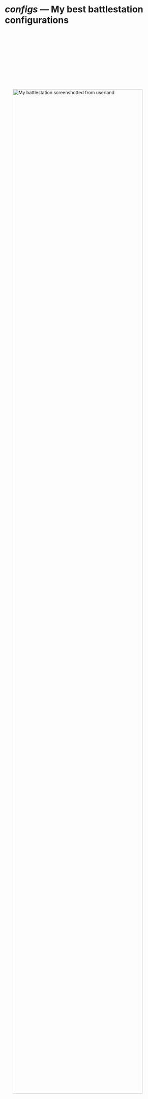 # *configs* &mdash; My best battlestation configurations

<a href="https://i.imgur.com/Wo74HQl.png" target="_blank">
<img src="https://i.imgur.com/Wo74HQl.png" alt="My battlestation screenshotted
from userland" style="display: block; width: 90%; margin: 5vh auto;">
</a>

## Screenshot description
The screenshot is my battlestation screnshotted from userland (not from the
screen) using `screenfetch -s`. The operating supervisor is Gentoo, configured
from scratch, running on a native system (not under any kind of hypervisor).

The following are the windows I have running and what they are doing (top-down,
left-right order):

- *xdvik* (app-text/xdvik) &mdash; showing a large facetious message.
  :p
- *vim* (app-editors/vim) &mdash; editing an Nroff source file for the
  facetious message.
- *htop* (sys-process/htop) &mdash; showing how selfish Firefox can be.
- *glxgears* (x11-apps/mesa-progs) &mdash; Hmm&hellip; I don't know what it's
  showing&hellip; Do you? ;p
- *ranger* (app-misc/ranger) &mdash; browsing some files pertaining to PARI/GP's
  compilation process
- *screenfetch* (app-misc/screenfetch) &mdash; Captures the screen at the
  instance *you* can see now.

A few subtleties include:

- [The wallpaper in the
  background](https://vsco.co/katt64/media/59e8cd0855f6ec424cf50516). It's about
  a trivial problem, really. :p
- The VPN provider I'm using provides me with IPv6!!! <3
- I'm running this battlestation on one laptop connected to an external
  keyboard, wireless mouse, HDMI monitor, and occasionally an external floppy
  disk drive to retrieve legacy data. :3

## This!
This repository intends to openly and freely share with the public domain (you
and everyone) an idea of a *minimal, but very useful* configuration that I'm
using everyday on my setup (c.f. previous section), and also give me a nice
repository to store my configuration files that I've worked my blood and sweat
on **literally**!

All my configuration files are curated from the rootfs `/`, because it has been
found that `/etc/` contains quite a few interesting configurations I've made.
Thus, user configurations start in `configs://home/katt/`, where `configs://`
denotes the rootfs of this repository. Files that could be a concern for my
security have not been included. You may use the `tree` (app-text/tree) utility
to visualize the directory hierarchy.

So, there you go. Browse away, it's here for ya. You may modify it to fit your
needs.

## Any strings attached?
*Long answer short: no. Are you human, though?*

I don't assume any rights on any of my configuration work present in this
repository. However, if any files in here are protected by someone else's
copyright (this happens with software written by other people), then that
entity's copyright rules apply, but I just won't mention it because I don't know
much about laws 'n shit. (I'm a rebel!) :p

So, You can use my configuration files however you want. It's literally just
free, no strings attached, but just be mindful of other people's
already-imposed copyright that we might not know about. You **need not** credit
me when using my configurations from here, but if you want to, of course, you
can! :) Just don't let creditting work bother you; life is too short to be
bothered by other people's shit.

Oh, one slight caveat I'd like to point out is that, I really urge that you be
mindful and very polite when commenting or reporting "issues" in my
configurations. Don't roast, troll, negatively criticize me, or hurt my
feelings; that's happened before and it's just not cool. If you have "issues"
with my configurations, it means you have issues with my preferences; my
preferences are mine, and if it bothers you, it's your problem! Right? Let's be
honest about that. So, just &hellip; **be human, be nice**.

Of course, I'd like to hear suggestions if it's easy for me to digest and use in
my everyday life. The general rule is just that: if you are greater than 50%
certain that what you're about to say to me will not make me a better person,
but will in fact make me much worse off, **don't say it**.

### "But &hellip; Your setup is lame!"
*So, you really wanna break my heart, huh? Haha. It's okey. :p*

I mean, seriously, I know that other guys' setups are much more sophisticated
and powerful than mine, but this really is the best I can come up with, it is
simple, and it fucking works! I've never been happier in my life with my setup.
So, what more can I ask?!

This setup works for me just fine. I'm just putting it here to see to it that it
works for you too, perhaps even better than it does me. I'm using it everyday
and I'm even earning money from it. I've got a few freelance jobs as a web
developer (haha, as if I'm so good at it) and I'm using Nroff to typeset
worksheets and exercises for my mom's students at a school she works. :p

If you are just here to say that my setup is lame, then you'd better scram,
boii; but if you wanna make a few constructive suggestions that might make my
life easier, then shoot! I'm quite a busy person. I spend most of my days trying
to be productive and studying for high school even though I seem to be behind
everyone no matter what I do. I still cannot fathom how most people can spend so
much time having the best of all UNIX setups and yet seem to live out life so
fine. So, understand that.

## Subtleties
Below this, you'll find some subtleties regarding my setup. If you don't
really care about the specifics or details, you may happily skip; but if you do,
this section may very well provide for much of your needs.

### Gentoo's portage stuff
#### `emerge`'s information
Running `emerge --info`, I get some information on the inner-workings of
`emerge` .

```
Portage 2.3.8 (python 3.4.5-final-0, default/linux/amd64/13.0, gcc-5.4.0, glibc-2.23-r4, 4.12.12-gentoo x86_64)
=================================================================
System uname: Linux-4.12.12-gentoo-x86_64-Intel-R-_Core-TM-_i5-2450M_CPU_@_2.50GHz-with-gentoo-2.4.1
KiB Mem:     8083980 total,   6864756 free
KiB Swap:          0 total,         0 free
Timestamp of repository gentoo: Sun, 22 Oct 2017 00:45:01 +0000
Head commit of repository gentoo: 0d07663c199183c31d038261bec0cf8c550e61de
sh bash 4.3_p48-r1
ld GNU ld (Gentoo 2.28.1 p1.0) 2.28.1
app-shells/bash:          4.3_p48-r1::gentoo
dev-lang/perl:            5.24.3::gentoo
dev-lang/python:          2.7.12::gentoo, 3.4.5::gentoo
dev-util/cmake:           3.8.2::gentoo
dev-util/pkgconfig:       0.28-r2::gentoo
sys-apps/baselayout:      2.4.1-r2::gentoo
sys-apps/openrc:          0.32.1::gentoo
sys-apps/sandbox:         2.10-r3::gentoo
sys-devel/autoconf:       2.13::gentoo, 2.69::gentoo
sys-devel/automake:       1.11.6-r1::gentoo, 1.15-r2::gentoo
sys-devel/binutils:       2.28.1::gentoo
sys-devel/gcc:            5.4.0-r3::gentoo
sys-devel/gcc-config:     1.8-r1::gentoo
sys-devel/libtool:        2.4.6-r3::gentoo
sys-devel/make:           4.2.1::gentoo
sys-kernel/linux-headers: 4.4::gentoo (virtual/os-headers)
sys-libs/glibc:           2.23-r4::gentoo
Repositories:

gentoo
    location: /usr/portage
    sync-type: rsync
    sync-uri: rsync://rsync.gentoo.org/gentoo-portage
    priority: -1000

4nykey
    location: /var/lib/layman/4nykey
    masters: gentoo
    priority: 50

eva
    location: /var/lib/layman/eva
    masters: gentoo
    priority: 50

jorgicio
    location: /var/lib/layman/jorgicio
    masters: gentoo
    priority: 50

ABI="amd64"
ABI_X86="64"
ACCEPT_KEYWORDS="amd64"
ACCEPT_LICENSE="* -@EULA"
ACCEPT_PROPERTIES="*"
ACCEPT_RESTRICT="*"
ALSA_CARDS="ali5451 als4000 atiixp atiixp-modem bt87x ca0106 cmipci emu10k1x ens1370 ens1371 es1938 es1968 fm801 hda-intel intel8x0 intel8x0m maestro3 trident usb-audio via82xx via82xx-modem ymfpci"
APACHE2_MODULES="authn_core authz_core socache_shmcb unixd actions alias auth_basic authn_alias authn_anon authn_dbm authn_default authn_file authz_dbm authz_default authz_groupfile authz_host authz_owner authz_user autoindex cache cgi cgid dav dav_fs dav_lock deflate dir disk_cache env expires ext_filter file_cache filter headers include info log_config logio mem_cache mime mime_magic negotiation rewrite setenvif speling status unique_id userdir usertrack vhost_alias"
ARCH="amd64"
AUTOCLEAN="yes"
BOOTSTRAP_USE="cxx unicode internal-glib python_targets_python3_4 python_targets_python2_7 multilib"
CALLIGRA_FEATURES="kexi words flow plan sheets stage tables krita karbon braindump author"
CBUILD="x86_64-pc-linux-gnu"
CFLAGS="-march=native -O2 -pipe"
CFLAGS_amd64="-m64"
CFLAGS_x32="-mx32"
CFLAGS_x86="-m32"
CHOST="x86_64-pc-linux-gnu"
CHOST_amd64="x86_64-pc-linux-gnu"
CHOST_x32="x86_64-pc-linux-gnux32"
CHOST_x86="i686-pc-linux-gnu"
CLEAN_DELAY="5"
COLLECTD_PLUGINS="df interface irq load memory rrdtool swap syslog"
COLLISION_IGNORE="/lib/modules/* *.py[co] *$py.class */dropin.cache"
COLORFGBG="7;default;0"
COLORTERM="yes"
CONFIG_PROTECT="/etc /usr/share/gnupg/qualified.txt"
CONFIG_PROTECT_MASK="/etc/ca-certificates.conf /etc/env.d /etc/fonts/fonts.conf /etc/gconf /etc/gentoo-release /etc/revdep-rebuild /etc/sandbox.d /etc/terminfo /etc/texmf/language.dat.d /etc/texmf/language.def.d /etc/texmf/updmap.d /etc/texmf/web2c /usr/bin/pass /usr/bin/startx"
CPU_FLAGS_X86="aes avx mmx mmxext pclmul popcnt sse sse2 sse3 sse4_1 sse4_2 ssse3"
CXXFLAGS="-march=native -O2 -pipe"
DEFAULT_ABI="amd64"
DESKTOP_STARTUP_ID="i3/urxvtc/10138-12-gentoo_TIME2211260"
DISPLAY=":0"
DISTDIR="/usr/portage/distfiles"
EDITOR="/usr/bin/vi"
ELIBC="glibc"
EMERGE_DEFAULT_OPTS="--ask --verbose"
EMERGE_WARNING_DELAY="10"
EPREFIX=""
EROOT="/"
FCFLAGS="-march=native -O2 -pipe"
FEATURES="assume-digests binpkg-logs candy clean-logs config-protect-if-modified distlocks ebuild-locks fail-clean fixlafiles merge-sync multilib-strict news parallel-fetch parallel-install preserve-libs protect-owned sandbox sfperms strict stricter unknown-features-warn unmerge-logs unmerge-orphans userfetch userpriv usersandbox usersync webrsync-gpg xattr"
FETCHCOMMAND="wget -t 3 -T 60 --passive-ftp -O "${DISTDIR}/${FILE}" "${URI}""
FETCHCOMMAND_RSYNC="rsync -avP "${URI}" "${DISTDIR}/${FILE}""
FETCHCOMMAND_SFTP="bash -c "x=\${2#sftp://} ; host=\${x%%/*} ; port=\${host##*:} ; host=\${host%:*} ; [[ \${host} = \${port} ]] && port= ; eval \"declare -a ssh_opts=(\${3})\" ; exec sftp \${port:+-P \${port}} \"\${ssh_opts[@]}\" \"\${host}:/\${x#*/}\" \"\$1\"" sftp "${DISTDIR}/${FILE}" "${URI}" "${PORTAGE_SSH_OPTS}""
FETCHCOMMAND_SSH="bash -c "x=\${2#ssh://} ; host=\${x%%/*} ; port=\${host##*:} ; host=\${host%:*} ; [[ \${host} = \${port} ]] && port= ; exec rsync --rsh=\"ssh \${port:+-p\${port}} \${3}\" -avP \"\${host}:/\${x#*/}\" \"\$1\"" rsync "${DISTDIR}/${FILE}" "${URI}" "${PORTAGE_SSH_OPTS}""
FFLAGS="-march=native -O2 -pipe"
GCC_SPECS=""
GENTOO_MIRRORS="ftp://mirror.mdfnet.se/gentoo http://mirror.mdfnet.se/gentoo"
GPSD_PROTOCOLS="ashtech aivdm earthmate evermore fv18 garmin garmintxt gpsclock isync itrax mtk3301 nmea ntrip navcom oceanserver oldstyle oncore rtcm104v2 rtcm104v3 sirf skytraq superstar2 timing tsip tripmate tnt ublox ubx"
GRUB_PLATFORMS="pc"
HOME="/home/katt"
HUSHLOGIN="FALSE"
INFOPATH="/usr/share/gcc-data/x86_64-pc-linux-gnu/5.4.0/info:/usr/share/binutils-data/x86_64-pc-linux-gnu/2.28.1/info:/usr/share/info"
INPUT_DEVICES="libinput keyboard mouse"
IUSE_IMPLICIT="abi_x86_64 prefix prefix-chain prefix-guest"
KERNEL="linux"
L10N="en sv"
LANG="en_US.utf8"
LCD_DEVICES="bayrad cfontz cfontz633 glk hd44780 lb216 lcdm001 mtxorb ncurses text"
LC_MESSAGES="C"
LDFLAGS="-Wl,-O1 -Wl,--as-needed"
LDFLAGS_amd64="-m elf_x86_64"
LDFLAGS_x32="-m elf32_x86_64"
LDFLAGS_x86="-m elf_i386"
LESS="-R -M --shift 5"
LESSOPEN="|lesspipe %s"
LESS_TERMCAP_mb="[01;31m"
LESS_TERMCAP_md="[01;31m"
LESS_TERMCAP_me="[0m"
LESS_TERMCAP_se="[0m"
LESS_TERMCAP_so="[01;44;33m"
LESS_TERMCAP_ue="[0m"
LESS_TERMCAP_us="[01;32m"
LIBDIR_amd64="lib64"
LIBDIR_x32="libx32"
LIBDIR_x86="lib32"
LIBREOFFICE_EXTENSIONS="presenter-console presenter-minimizer"
LINGUAS="en sv"
LOGNAME="katt"
LS_COLORS="rs=0:di=01;34:ln=01;36:mh=00:pi=40;33:so=01;35:do=01;35:bd=40;33;01:cd=40;33;01:or=01;05;37;41:mi=01;05;37;41:su=37;41:sg=30;43:ca=30;41:tw=30;42:ow=34;42:st=37;44:ex=01;32:*.tar=01;31:*.tgz=01;31:*.arc=01;31:*.arj=01;31:*.taz=01;31:*.lha=01;31:*.lz4=01;31:*.lzh=01;31:*.lzma=01;31:*.tlz=01;31:*.txz=01;31:*.tzo=01;31:*.t7z=01;31:*.zip=01;31:*.z=01;31:*.Z=01;31:*.dz=01;31:*.gz=01;31:*.lrz=01;31:*.lz=01;31:*.lzo=01;31:*.xz=01;31:*.zst=01;31:*.tzst=01;31:*.bz2=01;31:*.bz=01;31:*.tbz=01;31:*.tbz2=01;31:*.tz=01;31:*.deb=01;31:*.rpm=01;31:*.jar=01;31:*.war=01;31:*.ear=01;31:*.sar=01;31:*.rar=01;31:*.alz=01;31:*.ace=01;31:*.zoo=01;31:*.cpio=01;31:*.7z=01;31:*.rz=01;31:*.cab=01;31:*.jpg=01;35:*.jpeg=01;35:*.mjpg=01;35:*.mjpeg=01;35:*.gif=01;35:*.bmp=01;35:*.pbm=01;35:*.pgm=01;35:*.ppm=01;35:*.tga=01;35:*.xbm=01;35:*.xpm=01;35:*.tif=01;35:*.tiff=01;35:*.png=01;35:*.svg=01;35:*.svgz=01;35:*.mng=01;35:*.pcx=01;35:*.mov=01;35:*.mpg=01;35:*.mpeg=01;35:*.m2v=01;35:*.mkv=01;35:*.webm=01;35:*.ogm=01;35:*.mp4=01;35:*.m4v=01;35:*.mp4v=01;35:*.vob=01;35:*.qt=01;35:*.nuv=01;35:*.wmv=01;35:*.asf=01;35:*.rm=01;35:*.rmvb=01;35:*.flc=01;35:*.avi=01;35:*.fli=01;35:*.flv=01;35:*.gl=01;35:*.dl=01;35:*.xcf=01;35:*.xwd=01;35:*.yuv=01;35:*.cgm=01;35:*.emf=01;35:*.ogv=01;35:*.ogx=01;35:*.cfg=00;32:*.conf=00;32:*.diff=00;32:*.doc=00;32:*.ini=00;32:*.log=00;32:*.patch=00;32:*.pdf=00;32:*.ps=00;32:*.tex=00;32:*.txt=00;32:*.aac=00;36:*.au=00;36:*.flac=00;36:*.m4a=00;36:*.mid=00;36:*.midi=00;36:*.mka=00;36:*.mp3=00;36:*.mpc=00;36:*.ogg=00;36:*.ra=00;36:*.wav=00;36:*.oga=00;36:*.opus=00;36:*.spx=00;36:*.xspf=00;36:"
MAIL="/var/mail/katt"
MAKEOPTS="-j4"
MANPAGER="manpager"
MANPATH="/usr/share/gcc-data/x86_64-pc-linux-gnu/5.4.0/man:/usr/share/binutils-data/x86_64-pc-linux-gnu/2.28.1/man:/usr/local/share/man:/usr/share/man"
MULTILIB_ABIS="amd64 x86"
MULTILIB_STRICT_DENY="64-bit.*shared object"
MULTILIB_STRICT_DIRS="/lib32 /lib /usr/lib32 /usr/lib /usr/kde/*/lib32 /usr/kde/*/lib /usr/qt/*/lib32 /usr/qt/*/lib /usr/X11R6/lib32 /usr/X11R6/lib"
MULTILIB_STRICT_EXEMPT="(perl5|gcc|gcc-lib|binutils|eclipse-3|debug|portage|udev|systemd|clang|python-exec|llvm)"
MYVIMRC="/home/katt/.vimrc"
NETBEANS="apisupport cnd groovy gsf harness ide identity j2ee java mobility nb php profiler soa visualweb webcommon websvccommon xml"
NOCOLOR="true"
OFFICE_IMPLEMENTATION="libreoffice"
OLDPWD="/home/katt/configs"
OPENGL_PROFILE="xorg-x11"
PAGER="/usr/bin/less"
PATH="/usr/local/bin:/usr/bin:/bin:/usr/x86_64-pc-linux-gnu/gcc-bin/5.4.0:/opt/bin:/home/katt/.local/bin"
PHP_TARGETS="php5-6"
PKGDIR="/usr/portage/packages"
PORTAGE_ARCHLIST="alpha amd64 amd64-fbsd amd64-linux arm arm-linux arm64 arm64-linux hppa ia64 m68k m68k-mint mips nios2 ppc ppc-aix ppc-macos ppc64 ppc64-linux riscv s390 sh sparc sparc-fbsd sparc-solaris sparc64-solaris x64-cygwin x64-macos x64-solaris x86 x86-cygwin x86-fbsd x86-linux x86-macos x86-solaris x86-winnt"
PORTAGE_BIN_PATH="/usr/lib/portage/python3.4"
PORTAGE_COMPRESS_EXCLUDE_SUFFIXES="css gif htm[l]? jp[e]?g js pdf png"
PORTAGE_CONFIGROOT="/"
PORTAGE_DEBUG="0"
PORTAGE_DEPCACHEDIR="/var/cache/edb/dep"
PORTAGE_ELOG_CLASSES="log warn error"
PORTAGE_ELOG_MAILFROM="portage@localhost"
PORTAGE_ELOG_MAILSUBJECT="[portage] ebuild log for ${PACKAGE} on ${HOST}"
PORTAGE_ELOG_MAILURI="root"
PORTAGE_ELOG_SYSTEM="save_summary:log,warn,error,qa echo"
PORTAGE_FETCH_CHECKSUM_TRY_MIRRORS="5"
PORTAGE_FETCH_RESUME_MIN_SIZE="350K"
PORTAGE_GID="250"
PORTAGE_GPG_DIR="/var/lib/gentoo/gkeys/keyrings/gentoo/release"
PORTAGE_GPG_SIGNING_COMMAND="gpg --sign --digest-algo SHA256 --clearsign --yes --default-key "${PORTAGE_GPG_KEY}" --homedir "${PORTAGE_GPG_DIR}" "${FILE}""
PORTAGE_INST_GID="0"
PORTAGE_INST_UID="0"
PORTAGE_INTERNAL_CALLER="1"
PORTAGE_OVERRIDE_EPREFIX=""
PORTAGE_PYM_PATH="/usr/lib64/python3.4/site-packages"
PORTAGE_PYTHONPATH="/usr/lib64/python3.4/site-packages"
PORTAGE_RSYNC_OPTS="--recursive --links --safe-links --perms --times --omit-dir-times --compress --force --whole-file --delete --stats --human-readable --timeout=180 --exclude=/distfiles --exclude=/local --exclude=/packages --exclude=/.git"
PORTAGE_RSYNC_RETRIES="-1"
PORTAGE_SYNC_STALE="30"
PORTAGE_TMPDIR="/var/tmp"
PORTAGE_VERBOSE="1"
PORTAGE_WORKDIR_MODE="0700"
PORTAGE_XATTR_EXCLUDE="btrfs.* security.evm security.ima 	security.selinux system.nfs4_acl"
PORT_LOGDIR_CLEAN="find "${PORT_LOGDIR}" -type f ! -name "summary.log*" -mtime +7 -delete"
POSTGRES_TARGETS="postgres9_5"
PROFILE_ONLY_VARIABLES="ARCH ELIBC IUSE_IMPLICIT KERNEL USERLAND USE_EXPAND_IMPLICIT USE_EXPAND_UNPREFIXED USE_EXPAND_VALUES_ARCH USE_EXPAND_VALUES_ELIBC USE_EXPAND_VALUES_KERNEL USE_EXPAND_VALUES_USERLAND"
PWD="/home/katt/configs"
PYTHONDONTWRITEBYTECODE="1"
PYTHON_SINGLE_TARGET="python3_4"
PYTHON_TARGETS="python2_7 python3_4"
RESUMECOMMAND="wget -c -t 3 -T 60 --passive-ftp -O "${DISTDIR}/${FILE}" "${URI}""
RESUMECOMMAND_RSYNC="rsync -avP "${URI}" "${DISTDIR}/${FILE}""
RESUMECOMMAND_SSH="bash -c "x=\${2#ssh://} ; host=\${x%%/*} ; port=\${host##*:} ; host=\${host%:*} ; [[ \${host} = \${port} ]] && port= ; exec rsync --rsh=\"ssh \${port:+-p\${port}} \${3}\" -avP \"\${host}:/\${x#*/}\" \"\$1\"" rsync "${DISTDIR}/${FILE}" "${URI}" "${PORTAGE_SSH_OPTS}""
ROOT="/"
ROOTPATH="/usr/x86_64-pc-linux-gnu/gcc-bin/5.4.0:/usr/local/sbin:/usr/local/bin:/usr/sbin:/usr/bin:/sbin:/bin:/opt/bin"
RPMDIR="/usr/portage/rpm"
RUBY_TARGETS="ruby22"
RXVT_SOCKET="/tmp/urxvt-socket"
SHELL="/bin/zsh"
SHLVL="3"
SYMLINK_LIB="yes"
TERM="rxvt-unicode-256color"
TERM_CMD="urxvtc"
TWISTED_DISABLE_WRITING_OF_PLUGIN_CACHE="1"
UNINSTALL_IGNORE="/lib/modules/* /var/run /var/lock"
USE="X acl alsa amd64 berkdb bzip2 cli cracklib crypt cxx dri fortran gdbm hardened iconv ipv6 logrotate modules multilib ncurses nls nptl openmp pam pcre readline seccomp secure-delete session ssl tcpd unicode xattr zlib zsh-completion" ABI_X86="64" ALSA_CARDS="ali5451 als4000 atiixp atiixp-modem bt87x ca0106 cmipci emu10k1x ens1370 ens1371 es1938 es1968 fm801 hda-intel intel8x0 intel8x0m maestro3 trident usb-audio via82xx via82xx-modem ymfpci" APACHE2_MODULES="authn_core authz_core socache_shmcb unixd actions alias auth_basic authn_alias authn_anon authn_dbm authn_default authn_file authz_dbm authz_default authz_groupfile authz_host authz_owner authz_user autoindex cache cgi cgid dav dav_fs dav_lock deflate dir disk_cache env expires ext_filter file_cache filter headers include info log_config logio mem_cache mime mime_magic negotiation rewrite setenvif speling status unique_id userdir usertrack vhost_alias" CALLIGRA_FEATURES="kexi words flow plan sheets stage tables krita karbon braindump author" COLLECTD_PLUGINS="df interface irq load memory rrdtool swap syslog" CPU_FLAGS_X86="aes avx mmx mmxext pclmul popcnt sse sse2 sse3 sse4_1 sse4_2 ssse3" ELIBC="glibc" GPSD_PROTOCOLS="ashtech aivdm earthmate evermore fv18 garmin garmintxt gpsclock isync itrax mtk3301 nmea ntrip navcom oceanserver oldstyle oncore rtcm104v2 rtcm104v3 sirf skytraq superstar2 timing tsip tripmate tnt ublox ubx" GRUB_PLATFORMS="pc" INPUT_DEVICES="libinput keyboard mouse" KERNEL="linux" L10N="en sv" LCD_DEVICES="bayrad cfontz cfontz633 glk hd44780 lb216 lcdm001 mtxorb ncurses text" LIBREOFFICE_EXTENSIONS="presenter-console presenter-minimizer" LINGUAS="en sv" OFFICE_IMPLEMENTATION="libreoffice" PHP_TARGETS="php5-6" POSTGRES_TARGETS="postgres9_5" PYTHON_SINGLE_TARGET="python3_4" PYTHON_TARGETS="python2_7 python3_4" RUBY_TARGETS="ruby22" USERLAND="GNU" VIDEO_CARDS="intel nouveau" XTABLES_ADDONS="quota2 psd pknock lscan length2 ipv4options ipset ipp2p iface geoip fuzzy condition tee tarpit sysrq steal rawnat logmark ipmark dhcpmac delude chaos account"
USER="katt"
USERLAND="GNU"
USE_EXPAND="ABI_MIPS ABI_PPC ABI_S390 ABI_X86 ALSA_CARDS APACHE2_MODULES APACHE2_MPMS CALLIGRA_EXPERIMENTAL_FEATURES CALLIGRA_FEATURES CAMERAS COLLECTD_PLUGINS CPU_FLAGS_ARM CPU_FLAGS_X86 CROSSCOMPILE_OPTS CURL_SSL ELIBC ENLIGHTENMENT_MODULES FFTOOLS GPSD_PROTOCOLS GRUB_PLATFORMS INPUT_DEVICES KERNEL L10N LCD_DEVICES LIBREOFFICE_EXTENSIONS LINGUAS LIRC_DEVICES LLVM_TARGETS MONKEYD_PLUGINS NETBEANS_MODULES NGINX_MODULES_HTTP NGINX_MODULES_MAIL NGINX_MODULES_STREAM OFED_DRIVERS OFFICE_IMPLEMENTATION OPENMPI_FABRICS OPENMPI_OFED_FEATURES OPENMPI_RM PHP_TARGETS POSTGRES_TARGETS PYTHON_SINGLE_TARGET PYTHON_TARGETS QEMU_SOFTMMU_TARGETS QEMU_USER_TARGETS ROS_MESSAGES RUBY_TARGETS SANE_BACKENDS USERLAND UWSGI_PLUGINS VIDEO_CARDS VOICEMAIL_STORAGE XFCE_PLUGINS XTABLES_ADDONS"
USE_EXPAND_HIDDEN="ABI_MIPS ABI_PPC ABI_S390 CPU_FLAGS_ARM CROSSCOMPILE_OPTS ELIBC KERNEL USERLAND"
USE_EXPAND_IMPLICIT="ARCH ELIBC KERNEL USERLAND"
USE_EXPAND_UNPREFIXED="ARCH"
USE_EXPAND_VALUES_ARCH="alpha amd64 amd64-fbsd amd64-linux arm arm-linux arm64 hppa ia64 m68k m68k-mint mips nios2 ppc ppc64 ppc64-linux ppc-aix ppc-macos riscv s390 sh sparc sparc64-solaris sparc-fbsd sparc-solaris x64-cygwin x64-macos x64-solaris x86 x86-cygwin x86-fbsd x86-linux x86-macos x86-solaris x86-winnt"
USE_EXPAND_VALUES_ELIBC="AIX bionic Cygwin Darwin DragonFly FreeBSD glibc HPUX Interix mingw mintlib musl NetBSD OpenBSD SunOS uclibc Winnt"
USE_EXPAND_VALUES_KERNEL="AIX Darwin FreeBSD freemint HPUX linux NetBSD OpenBSD SunOS Winnt"
USE_EXPAND_VALUES_USERLAND="BSD GNU"
USE_ORDER="env:pkg:conf:defaults:pkginternal:repo:env.d"
VIDEO_CARDS="intel nouveau"
VIM="/usr/share/vim"
VIMRUNTIME="/usr/share/vim/vim80"
VIM_PLEASE_SET_TITLE="yes"
WINDOWID="14680375"
WINDOWPATH="7"
XAUTHORITY="/home/katt/.Xauthority"
XTABLES_ADDONS="quota2 psd pknock lscan length2 ipv4options ipset ipp2p iface geoip fuzzy condition tee tarpit sysrq steal rawnat logmark ipmark dhcpmac delude chaos account"
```

#### List of installed packages
Running `equery list "*"`, I get a list of all the packages I have installed on
my computer. Feel free to pick them as you wish. :p

```
app-accessibility/at-spi2-atk-2.22.0
app-accessibility/at-spi2-core-2.22.1
app-admin/eselect-1.4.8
app-admin/logrotate-3.12.3-r1
app-admin/pass-1.7.1
app-admin/perl-cleaner-2.25
app-admin/sudo-1.8.20_p2
app-admin/sysklogd-1.5.1
app-arch/bzip2-1.0.6-r8
app-arch/cpio-2.12-r1
app-arch/gzip-1.8
app-arch/libarchive-3.3.1
app-arch/rpm2targz-9.0.0.5g
app-arch/tar-1.29-r1
app-arch/unzip-6.0_p20
app-arch/xz-utils-5.2.3
app-arch/zip-3.0-r3
app-crypt/gentoo-keys-201607021514
app-crypt/gnupg-2.1.20-r1
app-crypt/pinentry-0.9.7-r1
app-crypt/rhash-1.3.5
app-dicts/aspell-en-2016.11.20.0
app-dicts/aspell-sv-0.51.0
app-dicts/myspell-en-20170101
app-dicts/myspell-sv-2.14
app-editors/hexedit-1.2.13
app-editors/vim-8.0.0386
app-editors/vim-core-8.0.0386
app-eselect/eselect-ctags-1.18
app-eselect/eselect-fontconfig-1.1
app-eselect/eselect-lib-bin-symlink-0.1.1
app-eselect/eselect-mesa-0.0.10-r1
app-eselect/eselect-opengl-1.3.1-r4
app-eselect/eselect-pinentry-0.7
app-eselect/eselect-python-20160516
app-eselect/eselect-vi-1.1.9
app-i18n/unicode-data-9.0.0
app-misc/c_rehash-1.7-r1
app-misc/ca-certificates-20161130.3.30.2
app-misc/editor-wrapper-4
app-misc/mime-types-9
app-misc/pax-utils-1.1.7
app-misc/ranger-1.8.1
app-misc/screenfetch-3.7.0
app-office/calcurse-4.2.1
app-portage/cpuid2cpuflags-1
app-portage/elt-patches-20170422
app-portage/gentoolkit-0.4.0
app-portage/layman-2.4.2
app-portage/portage-utils-0.64
app-shells/bash-4.3_p48-r1
app-shells/gentoo-zsh-completions-20150103
app-shells/zsh-5.3.1
app-text/asciidoc-8.6.9-r2
app-text/aspell-0.60.6.1-r3
app-text/build-docbook-catalog-1.19.1
app-text/docbook-xml-dtd-4.1.2-r6
app-text/docbook-xml-dtd-4.2-r2
app-text/docbook-xml-dtd-4.3-r1
app-text/docbook-xml-dtd-4.4-r2
app-text/docbook-xml-dtd-4.5-r1
app-text/docbook-xsl-stylesheets-1.79.1-r1
app-text/dvipsk-5.997_p20170524
app-text/ghostscript-gpl-9.21
app-text/hunspell-1.6.1-r1
app-text/libpaper-1.1.24-r2
app-text/libspectre-0.2.7
app-text/manpager-1
app-text/openjade-1.3.2-r7
app-text/opensp-1.5.2-r3
app-text/po4a-0.47-r1
app-text/poppler-0.57.0
app-text/poppler-data-0.4.7
app-text/ps2pkm-1.8_p20170524
app-text/sgml-common-0.6.3-r5
app-text/texlive-core-2016-r5
app-text/tree-1.7.0
app-text/xdvik-22.87.03
app-text/xmlto-0.0.26-r1
app-text/zathura-0.3.7
app-text/zathura-pdf-poppler-0.2.7
app-text/zathura-ps-0.2.4
app-vim/gentoo-syntax-20170225
dev-db/sqlite-3.19.3
dev-lang/perl-5.24.3
dev-lang/python-2.7.12
dev-lang/python-3.4.5
dev-lang/python-exec-2.4.4
dev-lang/sassc-3.4.5
dev-lang/swig-3.0.12
dev-lang/yasm-1.3.0
dev-libs/atk-2.22.0
dev-libs/confuse-3.0
dev-libs/dbus-glib-0.108
dev-libs/expat-2.2.1
dev-libs/girara-0.2.7
dev-libs/glib-2.50.3-r1
dev-libs/gmp-6.1.0
dev-libs/gobject-introspection-1.50.0
dev-libs/gobject-introspection-common-1.50.0
dev-libs/icu-58.2-r1
dev-libs/iniparser-3.1-r1
dev-libs/json-c-0.12
dev-libs/kpathsea-6.2.3_p20170524
dev-libs/libassuan-2.4.3-r1
dev-libs/libbsd-0.8.6
dev-libs/libcroco-0.6.12-r1
dev-libs/libdaemon-0.14-r2
dev-libs/libev-4.23
dev-libs/libevdev-1.5.7
dev-libs/libevent-2.1.8
dev-libs/libffi-3.2.1
dev-libs/libgcrypt-1.8.1
dev-libs/libgpg-error-1.27-r1
dev-libs/libgudev-231
dev-libs/libinput-1.7.3
dev-libs/libksba-1.3.5-r1
dev-libs/libltdl-2.4.6
dev-libs/libnl-3.2.28
dev-libs/libpcre-8.41
dev-libs/libpipeline-1.4.0
dev-libs/libpthread-stubs-0.4
dev-libs/libsass-3.4.5
dev-libs/libtasn1-4.12-r1
dev-libs/libunistring-0.9.7
dev-libs/libxml2-2.9.4-r3
dev-libs/libxslt-1.1.29-r1
dev-libs/lzo-2.09
dev-libs/mpc-1.0.2-r1
dev-libs/mpfr-3.1.3_p4
dev-libs/nettle-3.3-r2
dev-libs/npth-1.3
dev-libs/nspr-4.13.1
dev-libs/nss-3.29.5
dev-libs/openssl-1.0.2l
dev-libs/popt-1.16-r2
dev-libs/vala-common-0.34.8
dev-libs/yajl-2.1.0
dev-libs/zziplib-0.13.62-r2
dev-perl/AnyEvent-7.120.0
dev-perl/AnyEvent-I3-0.170.0
dev-perl/Authen-SASL-2.160.0-r1
dev-perl/Canary-Stability-2006
dev-perl/DBD-SQLite-1.500.0
dev-perl/DBI-1.636.0
dev-perl/Digest-HMAC-1.30.0-r1
dev-perl/Error-0.170.240
dev-perl/IO-Socket-SSL-2.24.0
dev-perl/JSON-XS-3.10.0
dev-perl/Locale-gettext-1.50.0-r1
dev-perl/Module-Build-0.421.600
dev-perl/Net-Daemon-0.480.0-r1
dev-perl/Net-SMTP-SSL-1.30.0
dev-perl/Net-SSLeay-1.810.0
dev-perl/PlRPC-0.202.0-r2
dev-perl/SGMLSpm-1.03-r7
dev-perl/TermReadKey-2.330.0
dev-perl/Text-CharWidth-0.40.0-r1
dev-perl/Text-Unidecode-1.270.0
dev-perl/Text-WrapI18N-0.60.0-r1
dev-perl/Types-Serialiser-1.0.0
dev-perl/Unicode-EastAsianWidth-1.330.0-r1
dev-perl/XML-Parser-2.440.0
dev-perl/common-sense-3.740.0
dev-perl/libintl-perl-1.240.0-r2
dev-python/PySocks-1.6.7
dev-python/appdirs-1.4.3
dev-python/asn1crypto-0.22.0
dev-python/certifi-2017.4.17
dev-python/cffi-1.9.1
dev-python/chardet-3.0.4
dev-python/cryptography-2.0.2
dev-python/dbus-python-1.2.4
dev-python/docutils-0.13.1
dev-python/enum34-1.1.6
dev-python/idna-2.5
dev-python/ipaddress-1.0.18
dev-python/m2crypto-0.24.0
dev-python/markdown-2.6.5
dev-python/ndg-httpsclient-0.4.0
dev-python/packaging-16.8
dev-python/pip-9.0.1-r1
dev-python/ply-3.9
dev-python/pyGPG-0.2
dev-python/pyasn1-0.2.3
dev-python/pycparser-2.14
dev-python/pygments-2.1.1
dev-python/pygobject-2.28.6-r55
dev-python/pyopenssl-17.2.0
dev-python/pyparsing-2.2.0
dev-python/pyxattr-0.5.5
dev-python/requests-2.18.2-r1
dev-python/setuptools-34.0.2-r1
dev-python/six-1.10.0
dev-python/ssl-fetch-0.4
dev-python/urllib3-1.22
dev-python/urwid-1.3.1
dev-tex/bibtexu-3.71_p20170524
dev-texlive/texlive-basic-2016
dev-texlive/texlive-fontsrecommended-2016
dev-texlive/texlive-fontutils-2016
dev-texlive/texlive-genericrecommended-2016
dev-texlive/texlive-latex-2016
dev-texlive/texlive-latexrecommended-2016
dev-util/cmake-3.8.2
dev-util/ctags-20161028
dev-util/desktop-file-utils-0.23
dev-util/gdbus-codegen-2.50.3
dev-util/gperf-3.0.4
dev-util/gtk-doc-am-1.25-r1
dev-util/gtk-update-icon-cache-3.22.2
dev-util/intltool-0.51.0-r1
dev-util/ninja-1.7.2
dev-util/pkgconfig-0.28-r2
dev-util/re2c-0.16
dev-vcs/git-2.13.6
gnome-base/gsettings-desktop-schemas-3.22.0
gnome-base/librsvg-2.40.18
media-fonts/dejavu-2.35
media-fonts/emojione-color-font-1.3-r4
media-fonts/encodings-1.0.4
media-fonts/font-alias-1.0.3-r1
media-fonts/font-misc-misc-1.1.2
media-fonts/font-util-1.3.1
media-fonts/ttf-bitstream-vera-1.10-r3
media-fonts/urw-fonts-2.4.9
media-gfx/feh-2.18.3
media-gfx/gimp-2.8.22
media-gfx/graphite2-1.3.10
media-gfx/qrencode-3.4.4-r1
media-gfx/scrot-0.8_p13
media-libs/alsa-lib-1.1.2
media-libs/babl-0.1.18
media-libs/fontconfig-2.12.4
media-libs/freetype-2.8
media-libs/gegl-0.2.0-r2
media-libs/giblib-1.2.4
media-libs/giflib-5.1.4
media-libs/glew-1.13.0
media-libs/glu-9.0.0-r1
media-libs/harfbuzz-1.4.6-r2
media-libs/imlib2-1.4.9
media-libs/jbig2dec-0.13-r4
media-libs/lcms-2.8-r1
media-libs/libepoxy-1.4.2
media-libs/libexif-0.6.21-r1
media-libs/libid3tag-0.15.1b-r4
media-libs/libjpeg-turbo-1.5.1
media-libs/libpng-1.6.29
media-libs/libsamplerate-0.1.9
media-libs/mesa-17.0.6
media-libs/openjpeg-2.3.0
media-libs/tiff-4.0.8
media-sound/alsa-utils-1.1.2
media-video/ffmpeg-3.3.4
net-dns/libidn-1.33
net-dns/libidn2-2.0.4
net-dns/openresolv-3.9.0
net-firewall/iptables-1.4.21-r1
net-im/bitlbee-3.5.1
net-irc/weechat-1.9.1
net-libs/gnutls-3.5.15
net-libs/libmnl-1.0.4
net-libs/libotr-4.1.1
net-misc/curl-7.55.1
net-misc/dhcpcd-6.11.3
net-misc/iputils-20151218
net-misc/netifrc-0.5.1
net-misc/ntp-4.2.8_p10-r1
net-misc/openssh-7.5_p1-r1
net-misc/rsync-3.1.2
net-misc/wget-1.19.1-r1
net-misc/wicd-1.7.4-r2
net-vpn/openvpn-2.4.4
net-wireless/crda-3.18-r1
net-wireless/rfkill-0.5
net-wireless/wireless-regdb-20170307
net-wireless/wireless-tools-30_pre9
net-wireless/wpa_supplicant-2.6-r3
perl-core/File-Path-2.130.0
perl-core/File-Temp-0.230.400-r1
sys-apps/acl-2.2.52-r1
sys-apps/attr-2.4.47-r2
sys-apps/baselayout-2.4.1-r2
sys-apps/busybox-1.25.1
sys-apps/coreutils-8.26
sys-apps/dbus-1.10.18
sys-apps/debianutils-4.7
sys-apps/diffutils-3.5
sys-apps/ed-1.13
sys-apps/file-5.32
sys-apps/findutils-4.6.0-r1
sys-apps/gawk-4.1.3
sys-apps/gentoo-functions-0.12
sys-apps/grep-3.0
sys-apps/groff-1.22.2
sys-apps/help2man-1.47.4
sys-apps/hwids-20170328
sys-apps/ifplugd-0.28-r10
sys-apps/install-xattr-0.5
sys-apps/iproute2-4.4.0
sys-apps/kbd-2.0.3
sys-apps/kmod-23
sys-apps/less-487
sys-apps/man-db-2.7.6.1-r2
sys-apps/man-pages-4.09
sys-apps/man-pages-posix-2013a
sys-apps/mlocate-0.26-r2
sys-apps/net-tools-1.60_p20161110235919
sys-apps/openrc-0.32.1
sys-apps/opentmpfiles-0.1.3
sys-apps/portage-2.3.8
sys-apps/rasdaemon-0.5.9
sys-apps/sandbox-2.10-r3
sys-apps/sed-4.2.2
sys-apps/shadow-4.5
sys-apps/sysvinit-2.88-r9
sys-apps/texinfo-6.3
sys-apps/util-linux-2.28.2
sys-apps/which-2.21
sys-auth/pambase-20150213
sys-boot/grub-2.02
sys-devel/autoconf-2.13
sys-devel/autoconf-2.69
sys-devel/autoconf-wrapper-13
sys-devel/automake-1.11.6-r1
sys-devel/automake-1.15-r2
sys-devel/automake-wrapper-10
sys-devel/bc-1.06.95-r1
sys-devel/binutils-2.28.1
sys-devel/binutils-config-5-r3
sys-devel/bison-3.0.4-r1
sys-devel/flex-2.6.1
sys-devel/gcc-5.4.0-r3
sys-devel/gcc-config-1.8-r1
sys-devel/gettext-0.19.8.1
sys-devel/gnuconfig-20161104
sys-devel/libtool-2.4.6-r3
sys-devel/llvm-3.9.1-r1
sys-devel/m4-1.4.17
sys-devel/make-4.2.1
sys-devel/patch-2.7.5
sys-fs/e2fsprogs-1.43.3-r1
sys-fs/eudev-3.1.5
sys-fs/udev-init-scripts-32
sys-kernel/gentoo-sources-4.12.12
sys-kernel/linux-firmware-20170314
sys-kernel/linux-headers-4.4
sys-libs/binutils-libs-2.28.1
sys-libs/cracklib-2.9.6-r1
sys-libs/db-5.3.28-r2
sys-libs/e2fsprogs-libs-1.43.3
sys-libs/gdbm-1.11
sys-libs/glibc-2.23-r4
sys-libs/libcap-2.24-r2
sys-libs/libseccomp-2.3.2
sys-libs/mtdev-1.1.5
sys-libs/ncurses-6.0-r1
sys-libs/pam-1.2.1
sys-libs/readline-6.3_p8-r3
sys-libs/timezone-data-2017a
sys-libs/zlib-1.2.11-r1
sys-power/acpid-2.0.28
sys-process/cronbase-0.3.7-r6
sys-process/cronie-1.5.0-r1
sys-process/htop-2.0.2
sys-process/procps-3.3.12
sys-process/psmisc-22.21-r3
virtual/acl-0-r2
virtual/cron-0-r1
virtual/dev-manager-0
virtual/editor-0
virtual/ffmpeg-9-r2
virtual/freedesktop-icon-theme-0-r2
virtual/glu-9.0-r1
virtual/jpeg-0-r2
virtual/latex-base-1.0
virtual/libc-1
virtual/libffi-3.0.13-r1
virtual/libgudev-230
virtual/libiconv-0-r2
virtual/libintl-0-r2
virtual/libudev-232
virtual/logger-0
virtual/man-0-r1
virtual/modutils-0
virtual/opengl-7.0-r1
virtual/os-headers-0
virtual/package-manager-0
virtual/pager-0
virtual/pam-0-r1
virtual/perl-CPAN-Meta-2.150.5-r1
virtual/perl-CPAN-Meta-YAML-0.18.0-r2
virtual/perl-Data-Dumper-2.160.0-r1
virtual/perl-Digest-MD5-2.540.0-r3
virtual/perl-Digest-SHA-5.950.100_rc-r4
virtual/perl-ExtUtils-CBuilder-0.280.225-r2
virtual/perl-ExtUtils-Install-2.40.0-r3
virtual/perl-ExtUtils-MakeMaker-7.100.200_rc-r2
virtual/perl-ExtUtils-Manifest-1.700.0-r4
virtual/perl-ExtUtils-ParseXS-3.310.0-r1
virtual/perl-File-Path-2.130.0
virtual/perl-File-Spec-3.630.100_rc-r2
virtual/perl-File-Temp-0.230.400-r5
virtual/perl-Getopt-Long-2.480.0-r1
virtual/perl-JSON-PP-2.273.0.100_rc-r4
virtual/perl-MIME-Base64-3.150.0-r3
virtual/perl-Module-Metadata-1.0.31-r1
virtual/perl-Parse-CPAN-Meta-1.441.700.100_rc-r2
virtual/perl-Perl-OSType-1.9.0-r1
virtual/perl-Scalar-List-Utils-1.420.200_rc-r1
virtual/perl-Storable-2.560.100_rc-r2
virtual/perl-Sys-Syslog-0.330.100_rc-r4
virtual/perl-Test-Harness-3.360.100_rc-r2
virtual/perl-Text-ParseWords-3.300.0-r3
virtual/perl-libnet-3.80.100_rc-r2
virtual/perl-version-0.991.600-r1
virtual/pkgconfig-0-r1
virtual/python-ipaddress-1.0-r1
virtual/service-manager-0
virtual/shadow-0
virtual/ssh-0
virtual/tmpfiles-0
virtual/ttf-fonts-1-r1
virtual/udev-217
virtual/yacc-0
www-client/firefox-52.4.0
www-client/links-2.14
x11-apps/bdftopcf-1.0.5
x11-apps/iceauth-1.0.7
x11-apps/mesa-progs-8.3.0
x11-apps/mkfontdir-1.0.7
x11-apps/mkfontscale-1.1.2
x11-apps/rgb-1.0.6
x11-apps/xauth-1.0.10
x11-apps/xbacklight-1.2.1-r1
x11-apps/xev-1.2.2
x11-apps/xhost-1.0.7
x11-apps/xinit-1.3.4-r1
x11-apps/xkbcomp-1.4.0
x11-apps/xrandr-1.5.0
x11-apps/xrdb-1.1.0
x11-base/xorg-drivers-1.19
x11-base/xorg-server-1.19.4
x11-drivers/xf86-input-keyboard-1.9.0
x11-drivers/xf86-input-libinput-0.25.1
x11-drivers/xf86-input-mouse-1.9.2
x11-drivers/xf86-video-intel-2.99.917_p20170313
x11-drivers/xf86-video-nouveau-1.0.15
x11-libs/cairo-1.14.8
x11-libs/gdk-pixbuf-2.36.9
x11-libs/gtk+-2.24.31-r1
x11-libs/gtk+-3.22.16
x11-libs/libICE-1.0.9-r1
x11-libs/libSM-1.2.2-r1
x11-libs/libX11-1.6.5
x11-libs/libXScrnSaver-1.2.2-r1
x11-libs/libXau-1.0.8
x11-libs/libXaw-1.0.13
x11-libs/libXcomposite-0.4.4-r1
x11-libs/libXcursor-1.1.14
x11-libs/libXdamage-1.1.4-r1
x11-libs/libXdmcp-1.1.2-r1
x11-libs/libXext-1.3.3
x11-libs/libXfixes-5.0.3
x11-libs/libXfont-1.5.2
x11-libs/libXfont2-2.0.1
x11-libs/libXft-2.3.2
x11-libs/libXi-1.7.9
x11-libs/libXinerama-1.1.3
x11-libs/libXmu-1.1.2
x11-libs/libXp-1.0.3
x11-libs/libXpm-3.5.12
x11-libs/libXrandr-1.5.1
x11-libs/libXrender-0.9.10
x11-libs/libXt-1.1.5
x11-libs/libXtst-1.2.3
x11-libs/libXv-1.0.11
x11-libs/libXxf86vm-1.1.4
x11-libs/libdrm-2.4.80
x11-libs/libfontenc-1.1.3
x11-libs/libpciaccess-0.13.4
x11-libs/libxcb-1.12-r2
x11-libs/libxkbcommon-0.7.1
x11-libs/libxkbfile-1.0.9
x11-libs/libxshmfence-1.2
x11-libs/pango-1.40.6
x11-libs/pixman-0.34.0
x11-libs/startup-notification-0.12-r1
x11-libs/xcb-util-0.4.0
x11-libs/xcb-util-cursor-0.1.3-r1
x11-libs/xcb-util-image-0.4.0
x11-libs/xcb-util-keysyms-0.4.0
x11-libs/xcb-util-renderutil-0.3.9-r1
x11-libs/xcb-util-wm-0.4.1-r1
x11-libs/xcb-util-xrm-1.2
x11-libs/xtrans-1.3.5
x11-misc/i3lock-2.8
x11-misc/i3status-2.11
x11-misc/rofi-1.3.1
x11-misc/shared-mime-info-1.8
x11-misc/urxvt-perls-2.2
x11-misc/util-macros-1.19.1
x11-misc/xbitmaps-1.1.1-r1
x11-misc/xclip-0.13
x11-misc/xkeyboard-config-2.20
x11-misc/xsel-1.2.0-r1
x11-proto/bigreqsproto-1.1.2
x11-proto/compositeproto-0.4.2-r1
x11-proto/damageproto-1.2.1-r1
x11-proto/dri2proto-2.8-r1
x11-proto/dri3proto-1.0
x11-proto/fixesproto-5.0-r1
x11-proto/fontsproto-2.1.3
x11-proto/glproto-1.4.17-r1
x11-proto/inputproto-2.3.2
x11-proto/kbproto-1.0.7
x11-proto/presentproto-1.1
x11-proto/printproto-1.0.5-r1
x11-proto/randrproto-1.5.0
x11-proto/recordproto-1.14.2-r1
x11-proto/renderproto-0.11.1-r1
x11-proto/resourceproto-1.2.0
x11-proto/scrnsaverproto-1.2.2-r1
x11-proto/trapproto-3.4.3
x11-proto/videoproto-2.3.3
x11-proto/xcb-proto-1.12-r2
x11-proto/xcmiscproto-1.2.2
x11-proto/xextproto-7.3.0
x11-proto/xf86bigfontproto-1.2.0-r1
x11-proto/xf86dgaproto-2.1-r2
x11-proto/xf86driproto-2.1.1-r1
x11-proto/xf86rushproto-1.1.2-r1
x11-proto/xf86vidmodeproto-2.3.1-r1
x11-proto/xineramaproto-1.2.1-r1
x11-proto/xproto-7.0.31
x11-terms/rxvt-unicode-9.21
x11-themes/adwaita-icon-theme-3.22.0-r2
x11-themes/gnome-themes-standard-3.22.3
x11-themes/gtk-engines-adwaita-3.22.3
x11-themes/hicolor-icon-theme-0.15
x11-wm/i3-4.13-r1
```

### Installed Vim plugins
Vim plugins are installed with the help of
[tpope/vim-pathogen](https://github.com/tpope/vim-pathogen). Here are all the
Vim plugin's installed, placed in `~/.vim/bundle`. They are not included in this
configurations repository.

```
/home/katt/.vim/bundle/
├── conque.vim
├── emmet-vim
├── lean.vim
├── lightline.vim
├── linediff.vim
└── loremipsum

6 directories, 0 files
```

### `iptables` rules
Some `iptables` (net-firewall/iptables) rules. I don't know where to put them.

```
katt@gentoo ~ % sudo iptables -S 
-P INPUT DROP
-P FORWARD ACCEPT
-P OUTPUT ACCEPT
-A INPUT -m state --state RELATED,ESTABLISHED -j ACCEPT
-A INPUT -p tcp -m tcp --dport 6667 -j ACCEPT

katt@gentoo ~ % sudo ip6tables -S 
-P INPUT DROP
-P FORWARD ACCEPT
-P OUTPUT ACCEPT
-A INPUT -m state --state RELATED,ESTABLISHED -j ACCEPT
-A INPUT -p tcp -m tcp --dport 6667 -j ACCEPT
```
